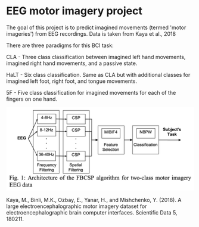 # EEG motor imagery project

The goal of this project is to predict imagined movements (termed 'motor imageries') from EEG recordings. Data is taken from Kaya et al., 2018

There are three paradigms for this BCI task:

CLA -  Three class classification between imagined left hand movements, imagined right hand movements, and a passive state.

HaLT - Six class classification. Same as  CLA but with additional classes for imagined left foot, right foot, and tongue movements. 

5F - Five class classification for imagined movements for each of the fingers on one hand.

![FBCSP](https://github.com/AsaBarthMaron/asabarthmaron.github.io/blob/master/files/FBCSP.png)


Kaya, M., Binli, M.K., Ozbay, E., Yanar, H., and Mishchenko, Y. (2018). 
    A large electroencephalographic motor imagery dataset for 
    electroencephalographic brain computer interfaces. 
    Scientific Data 5, 180211.
